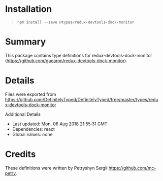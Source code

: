 # Installation
> `npm install --save @types/redux-devtools-dock-monitor`

# Summary
This package contains type definitions for redux-devtools-dock-monitor (https://github.com/gaearon/redux-devtools-dock-monitor).

# Details
Files were exported from https://github.com/DefinitelyTyped/DefinitelyTyped/tree/master/types/redux-devtools-dock-monitor

Additional Details
 * Last updated: Mon, 06 Aug 2018 21:55:31 GMT
 * Dependencies: react
 * Global values: none

# Credits
These definitions were written by Petryshyn Sergii <https://github.com/mc-petry>.
